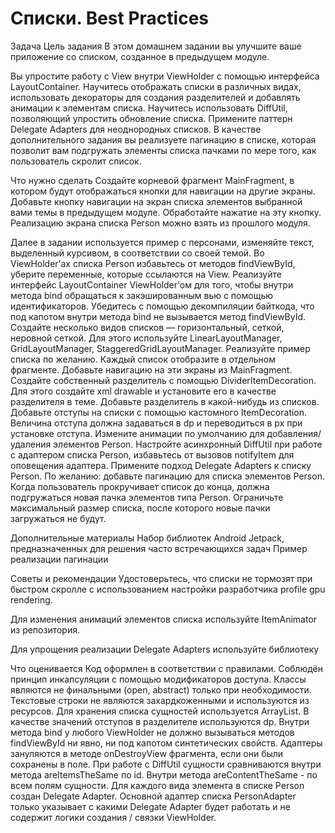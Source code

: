 # Списки. Best Practices

Задача
Цель задания
В этом домашнем задании вы улучшите ваше приложение со списком, созданное в предыдущем модуле.

Вы упростите работу с View внутри ViewHolder с помощью интерфейса LayoutContainer.
Научитесь отображать списки в различных видах, использовать декораторы для создания разделителей и добавлять анимации к элементам списка.
Научитесь использовать DiffUtil, позволяющий упростить обновление списка.
Примените паттерн Delegate Adapters для неоднородных списков.
В качестве дополнительного задания вы реализуете пагинацию в списке, которая позволит вам подгружать элементы списка пачками по мере того, как пользователь скролит список.


Что нужно сделать
Создайте корневой фрагмент MainFragment, в котором будут отображаться кнопки для навигации на другие экраны. Добавьте кнопку навигации на экран списка элементов выбранной вами темы в предыдущем модуле. Обработайте нажатие на эту кнопку. Реализацию экрана списка Person можно взять из прошлого модуля.

Далее в задании используется пример c персонами, изменяйте текст, выделенный курсивом, в соответствии со своей темой.
 Во ViewHolder’ах списка Person избавьтесь от методов findViewById, уберите переменные, которые ссылаются на View. Реализуйте интерфейс LayoutContainer ViewHolder’ом для того, чтобы внутри метода bind обращаться к закэшированным вью с помощью идентификаторов. Убедитесь с помощью декомпиляции байткода, что под капотом внутри метода bind не вызывается метод findViewById.
Создайте несколько видов списков — горизонтальный, сеткой, неровной сеткой. Для этого используйте LinearLayoutManager, GridLayoutManager, StaggeredGridLayoutManager. Реализуйте пример списка по желанию. Каждый список отобразите в отдельном фрагменте. Добавьте навигацию на эти экраны из MainFragment.
Создайте собственный разделитель с помощью DividerItemDecoration. Для этого создайте xml drawable и установите его в качестве разделителя в теме. Добавьте разделитель в какой-нибудь из списков.
Добавьте отступы на списки с помощью кастомного ItemDecoration. Величина отступа должна задаваться в dp и переводиться в px при установке отступа.
Измените анимации по умолчанию для добавления/удаления элементов Person.
Настройте асинхронный DiffUtil при работе с адаптером списка Person, избавьтесь от вызовов notifyItem для оповещения адаптера.
Примените подход Delegate Adapters к списку Person.
По желанию: добавьте пагинацию для списка элементов Person. Когда пользователь прокручивает список до конца, должна подгружаться новая пачка элементов типа Person. Ограничьте максимальный размер списка, после которого новые пачки загружаться не будут.

Дополнительные материалы
Набор библиотек Android Jetpack, предназначенных для решения часто встречающихся задач
Пример реализации пагинации

Советы и рекомендации
Удостоверьтесь, что списки не тормозят при быстром скролле с использованием настройки разработчика profile gpu rendering.

Для изменения анимаций элементов списка используйте ItemAnimator из репозитория.

Для упрощения реализации Delegate Adapters используйте библиотеку



Что оценивается
Код оформлен в соответствии с правилами.
Соблюдён принцип инкапсуляции с помощью модификаторов доступа.
Классы являются не финальными (open, abstract) только при необходимости.
Текстовые строки не являются захардкоженными и используются из ресурсов.
Для хранения списка сущностей используется ArrayList.
В качестве значений отступов в разделителе используются dp.
Внутри метода bind у любого ViewHolder не должно вызываться методов findViewById ни явно, ни под капотом синтетических свойств.
Адаптеры зануляются в методе onDestroyView фрагмента, если они были сохранены в поле.
При работе с DiffUtil сущности сравниваются внутри метода areItemsTheSame по id. Внутри метода areContentTheSame - по всем полям сущности.
Для каждого вида элемента в списке Person создан Delegate Adapter. Основной адаптер списка PersonAdapter только указывает с какими Delegate Adapter будет работать и не содержит логики создания / связки ViewHolder.
